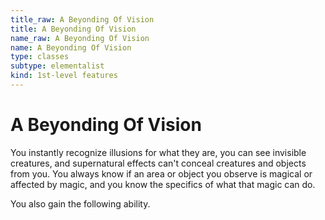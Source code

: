 ```yaml
---
title_raw: A Beyonding Of Vision
title: A Beyonding Of Vision
name_raw: A Beyonding Of Vision
name: A Beyonding Of Vision
type: classes
subtype: elementalist
kind: 1st-level features
---
```


# A Beyonding Of Vision

You instantly recognize illusions for what they are, you can see invisible creatures, and supernatural effects can't conceal creatures and objects from you. You always know if an area or object you observe is magical or affected by magic, and you know the specifics of what that magic can do.

You also gain the following ability.
